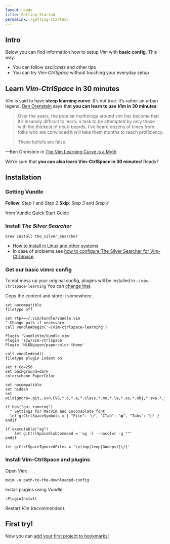 ```yaml
---
layout: page
title: Getting Started
permalink: /getting-started/
---
```


## Intro

Below you can find information how to setup *Vim* with **basic config**. This
way:

- You can follow *asciicasts* and other tips
- You can try *Vim-CtrlSpace* without touching your everyday setup

## Learn *Vim-CtrlSpace* in 30 minutes

*Vim* is said to have **steep learning curve**. It’s not true. It’s rather an
urban legend.  [Ben Orenstein][1] says that **you can learn to use *Vim* in 30
minutes**:

> Over the years, the popular mythology around vim has become that it’s insanely
> difficult to learn; a task to be attempted by only those with the thickest of
> neck-beards. I’ve heard dozens of times from folks who are convinced it will
> take them months to reach proficiency.
>
> These beliefs are false.
>
—Ben Orenstein in [The Vim Learning Curve is a Myth][2]

We’re sure that **you can also learn Vim-CtrlSpace in 30 minutes**! Ready?

## Installation

### Getting Vundle

**Follow**: *Step 1* and *Step 2*
**Skip**: *Step 3* and *Step 4*

from [Vundle Quick Start Guide][3]

### Install *The Silver Searcher*

```
brew install the_silver_searcher
```

- [How to install in Linux and other systems][4]
- In case of problems see [how to configure The Silver Searcher for Vim-CtrlSpace][5]

### Get our basic vimrc config

To not mess up your original config, plugins will be installed in
`~/vim-ctrlspace-learning` You can [change that][6].

Copy the content and store it somewhere.

```vim
set nocompatible
filetype off

set rtp+=~/.vim/bundle/Vundle.vim
" Change path if necessary
call vundle#begin('~/vim-ctrlspace-learning')

Plugin 'VundleVim/Vundle.vim'
Plugin 'szw/vim-ctrlspace'
Plugin 'NLKNguyen/papercolor-theme'

call vundle#end()
filetype plugin indent on

set t_Co=256
set background=dark
colorscheme PaperColor

set nocompatible
set hidden
set wildignore=.git,.svn,CVS,*.o,*.a,*.class,*.mo,*.la,*.so,*.obj,*.swp,*.jpg,*.png,*.xpm,*.gif,*.pyc,tags,*.tags

if has("gui_running")
  " Settings for MacVim and Inconsolata font
  let g:CtrlSpaceSymbols = { "File": "◯", "CTab": "▣", "Tabs": "▢" }
endif

if executable("ag")
    let g:CtrlSpaceGlobCommand = 'ag -l --nocolor -g ""'
endif

let g:CtrlSpaceIgnoredFiles = '\v(tmp|temp|Godeps)[\/]'
```

### Install Vim-CtrlSpace and plugins

Open *Vim*:

```
mvim -u path-to-the-downloaded-config
```

Install plugins using *Vundle*:

```
:PluginInstall
```

Restart *Vim* (recommended).

## First try!

Now you can [add your first project to bookmarks!][7]


[1]: https://twitter.com/r00k
[2]: https://robots.thoughtbot.com/the-vim-learning-curve-is-a-myth
[3]: https://github.com/VundleVim/Vundle.vim#quick-start
[4]: https://github.com/ggreer/the_silver_searcher#linux
[5]: https://github.com/vim-ctrlspace/vim-ctrlspace#glob-command
[6]: https://gist.github.com/ryrych/895bbabd3f6c40bf7d29#file-vim-ctrlspace-vimrc-L6
[7]: asciicast/2015/11/25/adding_a_project_to_bookmarks.html
